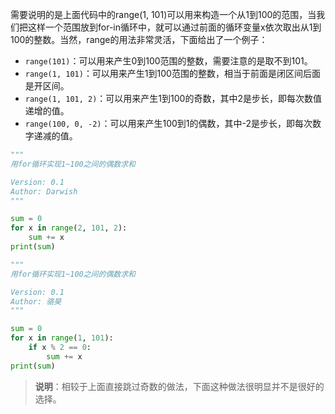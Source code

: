 需要说明的是上面代码中的range(1, 101)可以用来构造一个从1到100的范围，当我们把这样一个范围放到for-in循环中，就可以通过前面的循环变量x依次取出从1到100的整数。当然，range的用法非常灵活，下面给出了一个例子：

- `range(101)`：可以用来产生0到100范围的整数，需要注意的是取不到101。
- `range(1, 101)`：可以用来产生1到100范围的整数，相当于前面是闭区间后面是开区间。
- `range(1, 101, 2)`：可以用来产生1到100的奇数，其中2是步长，即每次数值递增的值。
- `range(100, 0, -2)`：可以用来产生100到1的偶数，其中-2是步长，即每次数字递减的值。
```py
"""
用for循环实现1~100之间的偶数求和

Version: 0.1
Author: Darwish 
"""

sum = 0
for x in range(2, 101, 2):
    sum += x
print(sum)
```
```py
"""
用for循环实现1~100之间的偶数求和

Version: 0.1
Author: 骆昊
"""

sum = 0
for x in range(1, 101):
    if x % 2 == 0:
        sum += x
print(sum)
```
> **说明**：相较于上面直接跳过奇数的做法，下面这种做法很明显并不是很好的选择。